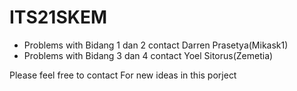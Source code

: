 # ITS21SKEM
- Problems with Bidang 1 dan 2 contact Darren Prasetya(Mikask1)
- Problems with Bidang 3 dan 4 contact Yoel Sitorus(Zemetia)

Please feel free to contact
For new ideas in this porject

